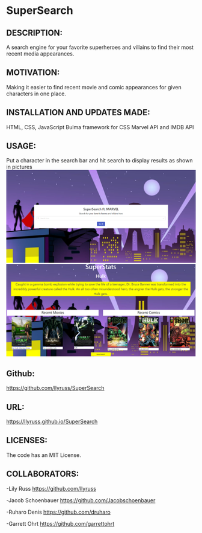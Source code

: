 # SuperSearch

## DESCRIPTION:
 A search engine for your favorite superheroes and villains to find their most recent media appearances.

## MOTIVATION:
Making it easier to find recent movie and comic appearances for given characters in one place.

## INSTALLATION AND UPDATES MADE:
HTML, CSS, JavaScript
Bulma framework for CSS
Marvel API and IMDB API

## USAGE:
Put a character in the search bar and hit search to display results as shown in pictures 
![img](Assets/css/super%20search1.png)
![img](Assets/css/super%20search%20photo.png)

## Github:
https://github.com/llyruss/SuperSearch

## URL:
https://llyruss.github.io/SuperSearch

## LICENSES:
The code has an MIT License.

## COLLABORATORS:
-Lily Russ
https://github.com/llyruss

-Jacob Schoenbauer 
 https://github.com/Jacobschoenbauer

-Ruharo Denis
https://github.com/druharo

-Garrett Ohrt
https://github.com/garrettohrt







